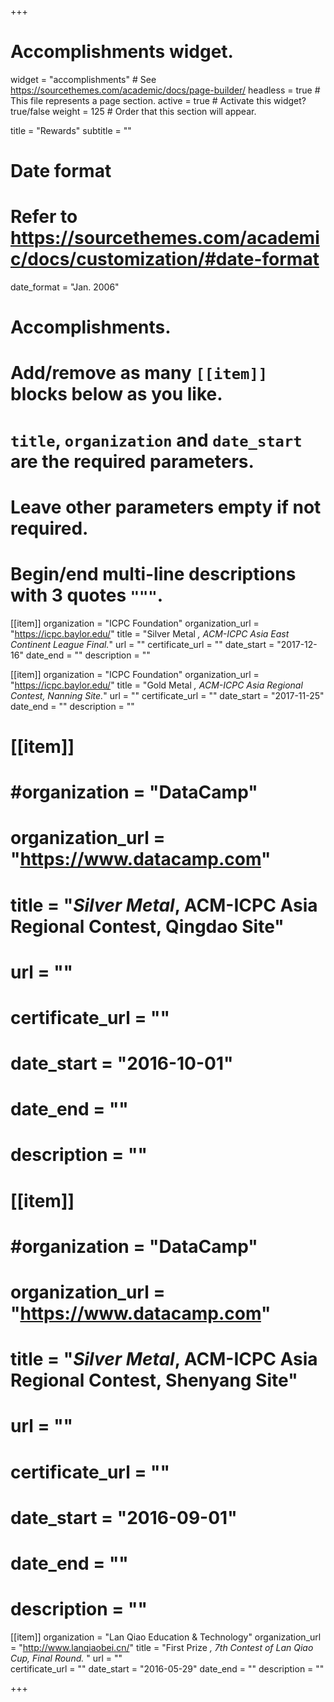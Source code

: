 +++
# Accomplishments widget.
widget = "accomplishments"  # See https://sourcethemes.com/academic/docs/page-builder/
headless = true  # This file represents a page section.
active = true  # Activate this widget? true/false
weight = 125  # Order that this section will appear.

title = "Rewards"
subtitle = ""

# Date format
#   Refer to https://sourcethemes.com/academic/docs/customization/#date-format
date_format = "Jan. 2006"

# Accomplishments.
#   Add/remove as many `[[item]]` blocks below as you like.
#   `title`, `organization` and `date_start` are the required parameters.
#   Leave other parameters empty if not required.
#   Begin/end multi-line descriptions with 3 quotes `"""`.

[[item]]
  organization = "ICPC Foundation"
  organization_url = "https://icpc.baylor.edu/"
  title = "Silver Metal *, ACM-ICPC Asia East Continent League Final.*"
  url = ""
  certificate_url = ""
  date_start = "2017-12-16"
  date_end = ""
  description = ""

[[item]]
  organization = "ICPC Foundation"
  organization_url = "https://icpc.baylor.edu/"
  title = "Gold Metal *, ACM-ICPC Asia Regional Contest, Nanning Site.*"
  url = ""
  certificate_url = ""
  date_start = "2017-11-25"
  date_end = ""
  description = ""

# [[item]]
#  #organization = "DataCamp"
#  organization_url = "https://www.datacamp.com"
#  title = "*Silver Metal*, ACM-ICPC Asia Regional Contest, Qingdao Site"
#  url = ""
#  certificate_url = ""
#  date_start = "2016-10-01"
#  date_end = ""
#  description = ""

# [[item]]
#  #organization = "DataCamp"
#  organization_url = "https://www.datacamp.com"
#  title = "*Silver Metal*, ACM-ICPC Asia Regional Contest, Shenyang Site"
#  url = ""
#  certificate_url = ""
#  date_start = "2016-09-01"
#  date_end = ""
#  description = ""

[[item]]
  organization = "Lan Qiao Education & Technology"
  organization_url = "http://www.lanqiaobei.cn/"
  title = "First Prize *, 7th Contest of Lan Qiao Cup, Final Round.* "
  url = ""  
  certificate_url = ""
  date_start = "2016-05-29"
  date_end = ""
  description = ""

+++
